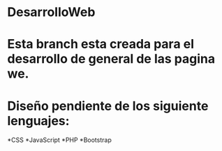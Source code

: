 # DesarrolloWeb
# Esta branch esta creada para el desarrollo de general de las pagina we.
# Diseño pendiente de los siguiente lenguajes:
*CSS
*JavaScript
*PHP
*Bootstrap
